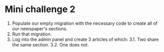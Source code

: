 # Mini challenge 2

1. Populate our empty migration with the necessary code to create all of our newspaper's sections.
2. Run that migration.
3. Log into the admin panel and create 3 articles of which:
3.1. Two share the same section.
3.2. One does not.
